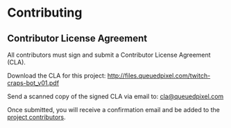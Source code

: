# Contributing

## Contributor License Agreement

All contributors must sign and submit a Contributor License Agreement (CLA).

Download the CLA for this project: <http://files.queuedpixel.com/twitch-craps-bot_v01.pdf>

Send a scanned copy of the signed CLA via email to: <cla@queuedpixel.com>

Once submitted, you will receive a confirmation email and be added to the
[project contributors](contributors.md).
